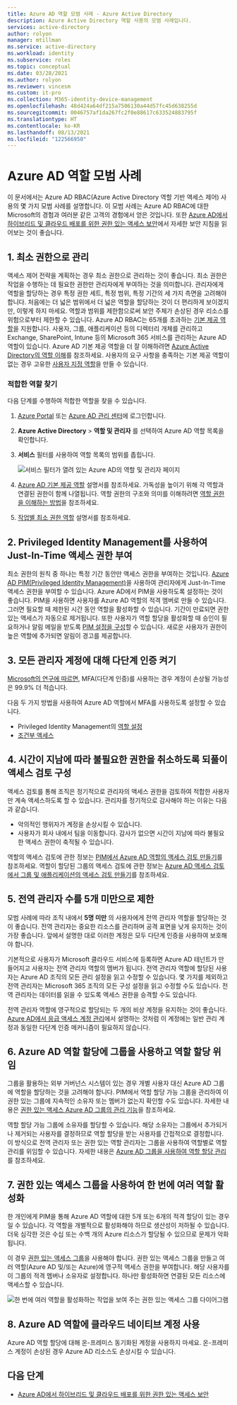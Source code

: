 ```yaml
---
title: Azure AD 역할 모범 사례 - Azure Active Directory
description: Azure Active Directory 역할 사용의 모범 사례입니다.
services: active-directory
author: rolyon
manager: mtillman
ms.service: active-directory
ms.workload: identity
ms.subservice: roles
ms.topic: conceptual
ms.date: 03/28/2021
ms.author: rolyon
ms.reviewer: vincesm
ms.custom: it-pro
ms.collection: M365-identity-device-management
ms.openlocfilehash: 48d424a64df215a7506130a44d57fc45d638255d
ms.sourcegitcommit: 0046757af1da267fc2f0e88617c633524883795f
ms.translationtype: HT
ms.contentlocale: ko-KR
ms.lasthandoff: 08/13/2021
ms.locfileid: "122566950"
---
```

# <a name="best-practices-for-azure-ad-roles"></a>Azure AD 역할 모범 사례

이 문서에서는 Azure AD RBAC(Azure Active Directory 역할 기반 액세스 제어) 사용의 몇 가지 모범 사례를 설명합니다. 이 모범 사례는 Azure AD RBAC에 대한 Microsoft의 경험과 여러분 같은 고객의 경험에서 얻은 것입니다. 또한 [Azure AD에서 하이브리드 및 클라우드 배포를 위한 권한 있는 액세스 보안](security-planning.md)에서 자세한 보안 지침을 읽어보는 것이 좋습니다.

## <a name="1-manage-to-least-privilege"></a>1. 최소 권한으로 관리

액세스 제어 전략을 계획하는 경우 최소 권한으로 관리하는 것이 좋습니다. 최소 권한은 작업을 수행하는 데 필요한 권한만 관리자에게 부여하는 것을 의미합니다. 관리자에게 역할을 할당하는 경우 특정 권한 세트, 특정 범위, 특정 기간의 세 가지 측면을 고려해야 합니다. 처음에는 더 넓은 범위에서 더 넓은 역할을 할당하는 것이 더 편리하게 보이겠지만, 이렇게 하지 마세요. 역할과 범위를 제한함으로써 보안 주체가 손상된 경우 리소스를 위험으로부터 제한할 수 있습니다. Azure AD RBAC는 65개를 초과하는 [기본 제공 역할](permissions-reference.md)을 지원합니다. 사용자, 그룹, 애플리케이션 등의 디렉터리 개체를 관리하고 Exchange, SharePoint, Intune 등의 Microsoft 365 서비스를 관리하는 Azure AD 역할이 있습니다. Azure AD 기본 제공 역할을 더 잘 이해하려면 [Azure Active Directory의 역할 이해](concept-understand-roles.md)를 참조하세요. 사용자의 요구 사항을 충족하는 기본 제공 역할이 없는 경우 고유한 [사용자 지정 역할](custom-create.md)을 만들 수 있습니다.  
 
### <a name="finding-the-right-roles"></a>적합한 역할 찾기

다음 단계를 수행하여 적합한 역할을 찾을 수 있습니다.

1. [Azure Portal](https://portal.azure.com) 또는 [Azure AD 관리 센터](https://aad.portal.azure.com)에 로그인합니다.

1. **Azure Active Directory** > **역할 및 관리자** 를 선택하여 Azure AD 역할 목록을 확인합니다.

1. **서비스** 필터를 사용하여 역할 목록의 범위를 좁힙니다.

    ![서비스 필터가 열려 있는 Azure AD의 역할 및 관리자 페이지](./media/best-practices/roles-administrators.png)

1. [Azure AD 기본 제공 역할](permissions-reference.md) 설명서를 참조하세요. 가독성을 높이기 위해 각 역할과 연결된 권한이 함께 나열됩니다. 역할 권한의 구조와 의미를 이해하려면 [역할 권한을 이해하는 방법](permissions-reference.md#how-to-understand-role-permissions)을 참조하세요.

1. [작업별 최소 권한 역할](delegate-by-task.md) 설명서를 참조하세요.

## <a name="2-use-privileged-identity-management-to-grant-just-in-time-access"></a>2. Privileged Identity Management를 사용하여 Just-In-Time 액세스 권한 부여

최소 권한의 원칙 중 하나는 특정 기간 동안만 액세스 권한을 부여하는 것입니다. [Azure AD PIM(Privileged Identity Management)](../privileged-identity-management/pim-configure.md)을 사용하여 관리자에게 Just-In-Time 액세스 권한을 부여할 수 있습니다. Azure AD에서 PIM을 사용하도록 설정하는 것이 좋습니다. PIM을 사용하면 사용자를 Azure AD 역할의 적격 멤버로 만들 수 있습니다. 그러면 필요할 때 제한된 시간 동안 역할을 활성화할 수 있습니다. 기간이 만료되면 권한 있는 액세스가 자동으로 제거됩니다. 또한 사용자가 역할 할당을 활성화할 때 승인이 필요하거나 알림 메일을 받도록 [PIM 설정을 구성](../privileged-identity-management/pim-how-to-change-default-settings.md)할 수 있습니다. 새로운 사용자가 권한이 높은 역할에 추가되면 알림이 경고를 제공합니다. 

## <a name="3-turn-on-multi-factor-authentication-for-all-your-administrator-accounts"></a>3. 모든 관리자 계정에 대해 다단계 인증 켜기

[Microsoft의 연구에 따르면](https://techcommunity.microsoft.com/t5/azure-active-directory-identity/your-pa-word-doesn-t-matter/ba-p/731984), MFA(다단계 인증)를 사용하는 경우 계정이 손상될 가능성은 99.9% 더 적습니다. 
 
다음 두 가지 방법을 사용하여 Azure AD 역할에서 MFA를 사용하도록 설정할 수 있습니다.
- Privileged Identity Management의 [역할 설정](../privileged-identity-management/pim-how-to-change-default-settings.md)
- [조건부 액세스](../conditional-access/howto-conditional-access-policy-admin-mfa.md)

## <a name="4-configure-recurring-access-reviews-to-revoke-unneeded-permissions-over-time"></a>4. 시간이 지남에 따라 불필요한 권한을 취소하도록 되풀이 액세스 검토 구성

액세스 검토를 통해 조직은 정기적으로 관리자의 액세스 권한을 검토하여 적합한 사용자만 계속 액세스하도록 할 수 있습니다. 관리자를 정기적으로 감사해야 하는 이유는 다음과 같습니다.
- 악의적인 행위자가 계정을 손상시킬 수 있습니다.
- 사용자가 회사 내에서 팀을 이동합니다. 감사가 없으면 시간이 지남에 따라 불필요한 액세스 권한이 축적될 수 있습니다.
 
역할의 액세스 검토에 관한 정보는 [PIM에서 Azure AD 역할의 액세스 검토 만들기](../privileged-identity-management/pim-how-to-start-security-review.md)를 참조하세요. 역할이 할당된 그룹의 액세스 검토에 관한 정보는 [Azure AD 액세스 검토에서 그룹 및 애플리케이션의 액세스 검토 만들기](../governance/create-access-review.md)를 참조하세요.

## <a name="5-limit-the-number-of-global-administrators-to-less-than-5"></a>5. 전역 관리자 수를 5개 미만으로 제한

모범 사례에 따라 조직 내에서 **5명 미만** 의 사용자에게 전역 관리자 역할을 할당하는 것이 좋습니다. 전역 관리자는 중요한 리소스를 관리하며 공격 표면을 낮게 유지하는 것이 가장 좋습니다. 앞에서 설명한 대로 이러한 계정은 모두 다단계 인증을 사용하여 보호해야 합니다.

기본적으로 사용자가 Microsoft 클라우드 서비스에 등록하면 Azure AD 테넌트가 만들어지고 사용자는 전역 관리자 역할의 멤버가 됩니다. 전역 관리자 역할에 할당된 사용자는 Azure AD 조직의 모든 관리 설정을 읽고 수정할 수 있습니다. 몇 가지를 제외하고 전역 관리자는 Microsoft 365 조직의 모든 구성 설정을 읽고 수정할 수도 있습니다. 전역 관리자는 데이터를 읽을 수 있도록 액세스 권한을 승격할 수도 있습니다.

전역 관리자 역할에 영구적으로 할당되는 두 개의 비상 계정을 유지하는 것이 좋습니다. [Azure AD에서 응급 액세스 계정 관리](../roles/security-emergency-access.md)에서 설명하는 것처럼 이 계정에는 일반 관리 계정과 동일한 다단계 인증 메커니즘이 필요하지 않습니다. 

## <a name="6-use-groups-for-azure-ad-role-assignments-and-delegate-the-role-assignment"></a>6. Azure AD 역할 할당에 그룹을 사용하고 역할 할당 위임

그룹을 활용하는 외부 거버넌스 시스템이 있는 경우 개별 사용자 대신 Azure AD 그룹에 역할을 할당하는 것을 고려해야 합니다. PIM에서 역할 할당 가능 그룹을 관리하여 이 권한 있는 그룹에 지속적인 소유자 또는 멤버가 없는지 확인할 수도 있습니다. 자세한 내용은 [권한 있는 액세스 Azure AD 그룹의 관리 기능](../privileged-identity-management/groups-features.md)을 참조하세요.

역할 할당 가능 그룹에 소유자를 할당할 수 있습니다. 해당 소유자는 그룹에서 추가되거나 제거되는 사용자를 결정하므로 역할 할당을 받는 사용자를 간접적으로 결정합니다. 이 방식으로 전역 관리자 또는 권한 있는 역할 관리자는 그룹을 사용하여 역할별로 역할 관리를 위임할 수 있습니다. 자세한 내용은 [Azure AD 그룹을 사용하여 역할 할당 관리](groups-concept.md)를 참조하세요.

## <a name="7-activate-multiple-roles-at-once-using-privileged-access-groups"></a>7. 권한 있는 액세스 그룹을 사용하여 한 번에 여러 역할 활성화

한 개인에게 PIM을 통해 Azure AD 역할에 대한 5개 또는 6개의 적격 할당이 있는 경우일 수 있습니다. 각 역할을 개별적으로 활성화해야 하므로 생산성이 저하될 수 있습니다. 더욱 심각한 것은 수십 또는 수백 개의 Azure 리소스가 할당될 수 있으므로 문제가 악화됩니다.
 
이 경우 [권한 있는 액세스 그룹](../privileged-identity-management/groups-features.md)을 사용해야 합니다. 권한 있는 액세스 그룹을 만들고 여러 역할(Azure AD 및/또는 Azure)에 영구적 액세스 권한을 부여합니다. 해당 사용자를 이 그룹의 적격 멤버나 소유자로 설정합니다. 하나만 활성화하면 연결된 모든 리소스에 액세스할 수 있습니다.

![한 번에 여러 역할을 활성화하는 작업을 보여 주는 권한 있는 액세스 그룹 다이어그램](./media/best-practices/privileged-access-group.png)

## <a name="8-use-cloud-native-accounts-for-azure-ad-roles"></a>8. Azure AD 역할에 클라우드 네이티브 계정 사용

Azure AD 역할 할당에 대해 온-프레미스 동기화된 계정을 사용하지 마세요. 온-프레미스 계정이 손상된 경우 Azure AD 리소스도 손상시킬 수 있습니다.

## <a name="next-steps"></a>다음 단계

- [Azure AD에서 하이브리드 및 클라우드 배포를 위한 권한 있는 액세스 보안](security-planning.md)
